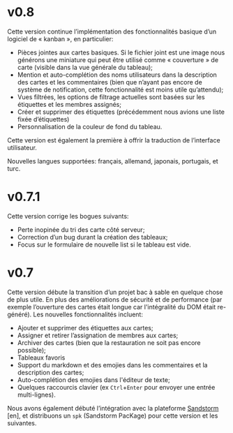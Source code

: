 # v0.8

Cette version continue l’implémentation des fonctionnalités basique d’un
logiciel de « kanban », en particulier:

* Pièces jointes aux cartes basiques. Si le fichier joint est une image nous
  générons une miniature qui peut être utilisé comme « couverture » de carte
  (visible dans la vue générale du tableau);
* Mention et auto-complétion des noms utilisateurs dans la description des
  cartes et les commentaires (bien que n’ayant pas encore de système de
  notification, cette fonctionnalité est moins utile qu’attendu);
* Vues filtrées, les options de filtrage actuelles sont basées sur les
  étiquettes et les membres assignés;
* Créer et supprimer des étiquettes (précédemment nous avions une liste fixée
  d’étiquettes)
* Personnalisation de la couleur de fond du tableau.

Cette version est également la première à offrir la traduction de l’interface
utilisateur.

Nouvelles langues supportées: français, allemand, japonais, portugais, et turc.

# v0.7.1

Cette version corrige les bogues suivants:

* Perte inopinée du tri des carte côté serveur;
* Correction d’un bug durant la création des tableaux;
* Focus sur le formulaire de nouvelle list si le tableau est vide.

# v0.7

Cette version débute la transition d’un projet bac à sable en quelque chose de
plus utile. En plus des améliorations de sécurité et de performance (par exemple
l’ouverture des cartes était longue car l'intégralité du DOM était re-généré).
Les nouvelles fonctionnalités incluent:

* Ajouter et supprimer des étiquettes aux cartes;
* Assigner et retirer l’assignation de membres aux cartes;
* Archiver des cartes (bien que la restauration ne soit pas encore possible);
* Tableaux favoris
* Support du markdown et des emojies dans les commentaires et la description des
  cartes;
* Auto-complétion des emojies dans l'éditeur de texte;
* Quelques raccourcis clavier (ex `Ctrl`+`Enter` pour envoyer une entrée
  multi-lignes).

Nous avons également débuté l’intégration avec la plateforme
[Sandstorm](https://sandstorm.io) [en], et distribuons un `spk` (Sandstorm
PacKage) pour cette version et les suivantes.
